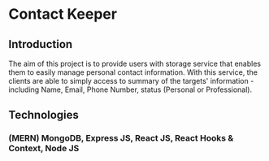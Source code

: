 # Contact Keeper
## Introduction
The aim of this project is to provide users with storage service that enables them to easily manage personal contact information.
With this service, the clients are able to simply access to summary of the targets' information - including Name, Email, Phone Number, status (Personal or Professional).

## Technologies
### (MERN) MongoDB, Express JS, React JS, React Hooks & Context, Node JS
